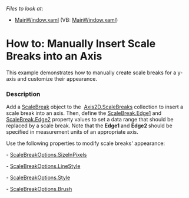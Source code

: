 <!-- default file list -->
*Files to look at*:

* [MainWindow.xaml](./CS/ScaleBreaks/MainWindow.xaml) (VB: [MainWindow.xaml](./VB/ScaleBreaks/MainWindow.xaml))
<!-- default file list end -->
# How to: Manually Insert Scale Breaks into an Axis


This example demonstrates how to manually create scale breaks for a y-axis and customize their appearance.


<h3>Description</h3>

<p>Add a <a href="https://documentation.devexpress.com/WPF/DevExpress.Xpf.Charts.ScaleBreak.class">ScaleBreak</a><strong>&nbsp;</strong>object to the&nbsp;&nbsp;<a href="https://documentation.devexpress.com/WPF/DevExpress.Xpf.Charts.Axis2D.ScaleBreaks.property">Axis2D.ScaleBreaks</a>&nbsp;collection to insert a scale break into an axis. Then, define the <a href="https://documentation.devexpress.com/WPF/DevExpress.Xpf.Charts.ScaleBreak.Edge1.property">ScaleBreak.Edge1</a>&nbsp;and <a href="https://documentation.devexpress.com/WPF/DevExpress.Xpf.Charts.ScaleBreak.Edge2.property">ScaleBreak.Edge2</a>&nbsp;property values to set&nbsp;a data range that should be replaced by a scale break. Note that the&nbsp;<strong>Edge1&nbsp;</strong>and&nbsp;<strong>Edge2&nbsp;</strong>should be specified in measurement units of an appropriate axis.</p>
<p>Use the following properties to modify scale breaks' appearance:</p>
<p>-&nbsp;<a href="https://documentation.devexpress.com/WPF/DevExpress.Xpf.Charts.ScaleBreakOptions.SizeInPixels.property">ScaleBreakOptions.SizeInPixels</a></p>
<p>-&nbsp;<a href="https://documentation.devexpress.com/WPF/DevExpress.Xpf.Charts.ScaleBreakOptions.LineStyle.property">ScaleBreakOptions.LineStyle</a></p>
<p>-&nbsp;<a href="https://documentation.devexpress.com/WPF/DevExpress.Xpf.Charts.ScaleBreakOptions.Style.property">ScaleBreakOptions.Style</a></p>
<p>-&nbsp;<a href="https://documentation.devexpress.com/WPF/DevExpress.Xpf.Charts.ScaleBreakOptions.Brush.property">ScaleBreakOptions.Brush</a></p>

<br/>


